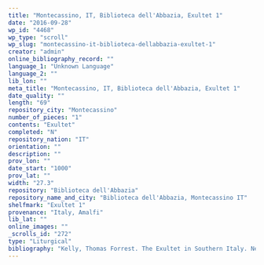 ```yaml
---
title: "Montecassino, IT, Biblioteca dell'Abbazia, Exultet 1"
date: "2016-09-28"
wp_id: "4468"
wp_type: "scroll"
wp_slug: "montecassino-it-biblioteca-dellabbazia-exultet-1"
creator: "admin"
online_bibliography_record: ""
language_1: "Unknown Language"
language_2: ""
lib_lon: ""
meta_title: "Montecassino, IT, Biblioteca dell'Abbazia, Exultet 1"
date_quality: ""
length: "69"
repository_city: "Montecassino"
number_of_pieces: "1"
contents: "Exultet"
completed: "N"
repository_nation: "IT"
orientation: ""
description: ""
prov_lon: ""
date_start: "1000"
prov_lat: ""
width: "27.3"
repository: "Biblioteca dell'Abbazia"
repository_name_and_city: "Biblioteca dell'Abbazia, Montecassino IT"
shelfmark: "Exultet 1"
provenance: "Italy, Amalfi"
lib_lat: ""
online_images: ""
_scrolls_id: "272"
type: "Liturgical"
bibliography: "Kelly, Thomas Forrest. The Exultet in Southern Italy. New York: Oxford University Press, 1996.<br/> Suski, Andrzej Wojciech, Giacomo Baroffio, and Manlio Sodi. “Rotoli Liturgici Medievali (Secoli VII-XV). Censimento E Bibliografia.” Revista Liturgica 101, no. 3 (2014): 603–21."
---
```



